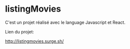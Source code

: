 # listingMovies

C'est un projet réalisé avec le language Javascript et React. 

Lien du projet:

http://listingmovies.surge.sh/